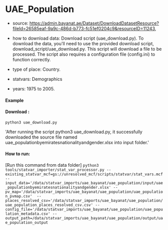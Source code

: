 # UAE_Population

- source: https://admin.bayanat.ae/Dataset/DownloadDatasetResource?fileId=26585eaf-9a9c-486d-b773-fc51ef0204c9&resourceID=11243, 

- how to download data: Download script (uae_download.py).
    To download the data, you'll need to use the provided download script, download_script/uae_download.py. This script will download a file to be processed. The script also requires a configuration file (config.ini) to function correctly.

- type of place: Country.

- statvars: Demographics

- years: 1975 to 2005.

#### Example
#### Download : 
`python3 uae_download.py`

'After running the script python3 uae_download.py, it successfully downloaded the source file named uae_populationbyemiratesnationalityandgender.xlsx into input folder.'

#### How to run:
[Run this command from data folder]
`python3 tools/statvar_importer/stat_var_processor.py --existing_statvar_mcf=gs://unresolved_mcf/scripts/statvar/stat_vars.mcf --input_data='/data/statvar_imports/uae_bayanat/uae_population/input/uae_populationbyemiratesnationalityandgender.xlsx' --pv_map='/data/statvar_imports/uae_bayanat/uae_population/uae_population_pvmap.csv'  --places_resolved_csv='/data/statvar_imports/uae_bayanat/uae_population/uae_population_places_resolved_csv.csv' --config_file='/data/statvar_imports/uae_bayanat/uae_population/uae_population_metadata.csv' --output_path=/data/statvar_imports/uae_bayanat/uae_population/output/uae_population_output`





